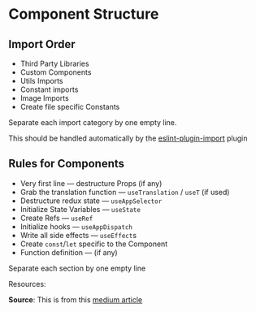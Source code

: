 # Component Structure

## **Import** Order

- Third Party Libraries
- Custom Components
- Utils Imports
- Constant imports
- Image Imports
- Create file specific Constants

Separate each import category by one empty line.

This should be handled automatically by the
[eslint-plugin-import](https://github.com/import-js/eslint-plugin-import) plugin

## Rules for **Components**

- Very first line — destructure Props (if any)
- Grab the translation function — `useTranslation` / `useT` (if used)
- Destructure redux state — `useAppSelector`
- Initialize State Variables — `useState`
- Create Refs — `useRef`
- Initialize hooks — `useAppDispatch`
- Write all side effects — `useEffect`s
- Create `const`/`let` specific to the Component
- Function definition — (if any)

Separate each section by one empty line

Resources:

**Source**: This is from this [medium article](https://rahuulmiishra.medium.com/react-worst-practices-bdf924efe470)
